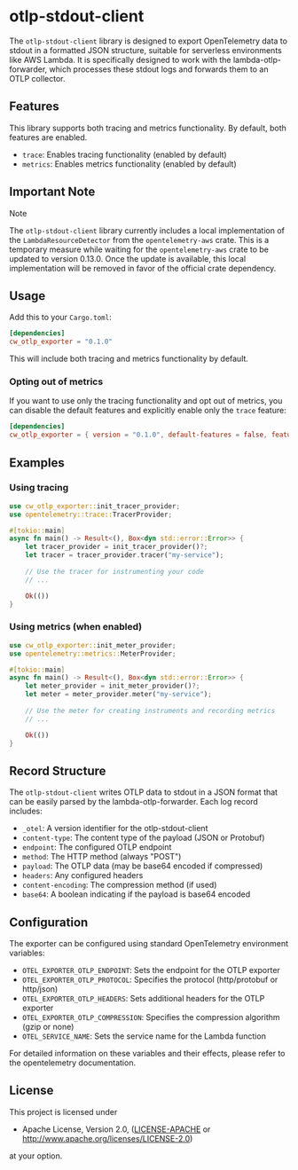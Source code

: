 # otlp-stdout-client

The `otlp-stdout-client` library is designed to export OpenTelemetry data to stdout in a formatted JSON structure, suitable for serverless environments like AWS Lambda. It is specifically designed to work with the lambda-otlp-forwarder, which processes these stdout logs and forwards them to an OTLP collector.

## Features

This library supports both tracing and metrics functionality. By default, both features are enabled.

- `trace`: Enables tracing functionality (enabled by default)
- `metrics`: Enables metrics functionality (enabled by default)

## Important Note

> [!NOTE]
> The `otlp-stdout-client` library currently includes a local implementation of the `LambdaResourceDetector` from the `opentelemetry-aws` crate. This is a temporary measure while waiting for the `opentelemetry-aws` crate to be updated to version 0.13.0. Once the update is available, this local implementation will be removed in favor of the official crate dependency.

## Usage

Add this to your `Cargo.toml`:

```toml
[dependencies]
cw_otlp_exporter = "0.1.0"
```

This will include both tracing and metrics functionality by default.

### Opting out of metrics

If you want to use only the tracing functionality and opt out of metrics, you can disable the default features and explicitly enable only the `trace` feature:

```toml
[dependencies]
cw_otlp_exporter = { version = "0.1.0", default-features = false, features = ["trace"] }
```

## Examples

### Using tracing

```rust
use cw_otlp_exporter::init_tracer_provider;
use opentelemetry::trace::TracerProvider;

#[tokio::main]
async fn main() -> Result<(), Box<dyn std::error::Error>> {
    let tracer_provider = init_tracer_provider()?;
    let tracer = tracer_provider.tracer("my-service");
    
    // Use the tracer for instrumenting your code
    // ...

    Ok(())
}
```

### Using metrics (when enabled)

```rust
use cw_otlp_exporter::init_meter_provider;
use opentelemetry::metrics::MeterProvider;

#[tokio::main]
async fn main() -> Result<(), Box<dyn std::error::Error>> {
    let meter_provider = init_meter_provider()?;
    let meter = meter_provider.meter("my-service");
    
    // Use the meter for creating instruments and recording metrics
    // ...

    Ok(())
}
```

## Record Structure

The `otlp-stdout-client` writes OTLP data to stdout in a JSON format that can be easily parsed by the lambda-otlp-forwarder. Each log record includes:

- `_otel`: A version identifier for the otlp-stdout-client
- `content-type`: The content type of the payload (JSON or Protobuf)
- `endpoint`: The configured OTLP endpoint
- `method`: The HTTP method (always "POST")
- `payload`: The OTLP data (may be base64 encoded if compressed)
- `headers`: Any configured headers
- `content-encoding`: The compression method (if used)
- `base64`: A boolean indicating if the payload is base64 encoded

## Configuration

The exporter can be configured using standard OpenTelemetry environment variables:

- `OTEL_EXPORTER_OTLP_ENDPOINT`: Sets the endpoint for the OTLP exporter
- `OTEL_EXPORTER_OTLP_PROTOCOL`: Specifies the protocol (http/protobuf or http/json)
- `OTEL_EXPORTER_OTLP_HEADERS`: Sets additional headers for the OTLP exporter
- `OTEL_EXPORTER_OTLP_COMPRESSION`: Specifies the compression algorithm (gzip or none)
- `OTEL_SERVICE_NAME`: Sets the service name for the Lambda function

For detailed information on these variables and their effects, please refer to the opentelemetry documentation.

## License

This project is licensed under

 * Apache License, Version 2.0, ([LICENSE-APACHE](LICENSE-APACHE) or http://www.apache.org/licenses/LICENSE-2.0)

at your option.